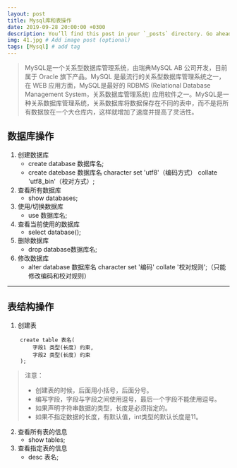```yaml
---
layout: post
title: Mysql库和表操作
date: 2019-09-28 20:00:00 +0300
description: You’ll find this post in your `_posts` directory. Go ahead and edit it and re-build the site to see your changes. # Add post description (optional)
img: 41.jpg # Add image post (optional)
tags: [Mysql] # add tag
---
```


>MySQL是一个关系型数据库管理系统，由瑞典MySQL AB 公司开发，目前属于 Oracle 旗下产品。MySQL 是最流行的关系型数据库管理系统之一，在 WEB 应用方面，MySQL是最好的 RDBMS (Relational Database Management System，关系数据库管理系统) 应用软件之一。MySQL是一种关系数据库管理系统，关系数据库将数据保存在不同的表中，而不是将所有数据放在一个大仓库内，这样就增加了速度并提高了灵活性。

## 数据库操作

1. 创建数据库
	* create database 数据库名;
	* create datebase 数据库名 character set 'utf8'（编码方式） collate 'utf8_bin'（校对方式）;
2. 查看所有数据库
	* show databases;
3. 使用/切换数据库
	* use 数据库名;
4. 查看当前使用的数据库
	* select database();
5. 删除数据库
	* drop database数据库名;
6. 修改数据库
	* alter database 数据库名 character set '编码' collate '校对规则';（只能修改编码和校对规则）
- - -

## 表结构操作

1. 创建表
```
	create table 表名(
		字段1 类型(长度) 约束,
		字段2 类型(长度) 约束
	);
```
>注意：
> + 创建表的时候，后面用小括号，后面分号。
> + 编写字段，字段与字段之间使用逗号，最后一个字段不能使用逗号。
> + 如果声明字符串数据的类型，长度是必须指定的。
> + 如果不指定数据的长度，有默认值，int类型的默认长度是11。
2. 查看所有表的信息
	* show tables;
3. 查看指定表的信息
	* desc 表名;